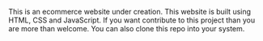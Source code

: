 This is an ecommerce website under creation.
This website is built using HTML, CSS and JavaScript.
If you want contribute to this project than you are more than welcome.
You can also clone this repo into your system.

